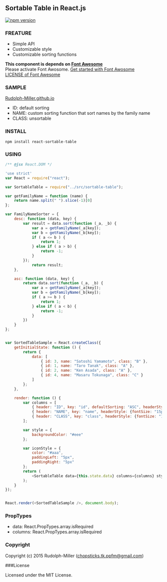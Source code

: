 ## Sortable Table in React.js

[![npm version](https://badge.fury.io/js/react-sortable-table.svg)](http://badge.fury.io/js/react-sortable-table)

### FREATURE
- Simple API
- Customizable style
- Customizable sorting functions

__This component is depends on [Font Awesome](http://fortawesome.github.io/Font-Awesome/)__  
Please activate Font Awosome. [Get started with Font Awosome](http://fortawesome.github.io/Font-Awesome/get-started/)    
[LICENSE of Font Awesome](http://fortawesome.github.io/Font-Awesome/license/)

### SAMPLE
[Rudolph-Miller.github.io](http://rudolph-miller.github.io/react-sortable-table/sample.html)
- ID: default sorting
- NAME: custom sorting function that sort names by the family name
- CLASS: unsortable

### INSTALL
`npm install react-sortable-table`

### USING
```JavaScript
/** @jsx React.DOM */

'use strict'
var React = require("react");

var SortableTable = require("../src/sortable-table");

var getFamilyName = function (name) {
    return name.split(" ").slice(-1)[0]
};

var FamilyNameSorter = {
    desc: function (data, key) {
        var result = data.sort(function (_a, _b) {
            var a = getFamilyName(_a[key]);
            var b = getFamilyName(_b[key]);
            if ( a <= b ) {
                return 1;
            } else if ( a > b) {
                return -1;
            }
        });
            return result;
    },

    asc: function (data, key) {
        return data.sort(function (_a, _b) {
            var a = getFamilyName(_a[key]);
            var b = getFamilyName(_b[key]);
            if ( a >= b ) {
                return 1;
            } else if ( a < b) {
                return -1;
            }
        })
    }
};


var SortedTableSample = React.createClass({
    getInitialState: function () {
        return {
            data: [
                { id: 3, name: "Satoshi Yamamoto", class: "B" },
                { id: 1, name: "Taro Tanak", class: "A" },
                { id: 2, name: "Ken Asada", class: "A" },
                { id: 4, name: "Masaru Tokunaga", class: "C" }
            ]
        };
    },

    render: function () {
        var columns = [
            { header: "ID", key: "id", defaultSorting: "ASC", headerStyle: {fontSize: "15px", backgroundColor: "#FFDAB9", width: "100px" }, dataStyle: {fontSize: "15px", backgroundColor: "#FFDAB9"} },
            { header: "NAME", key: "name", headerStyle: {fontSize: "15px"}, descSortFunction: FamilyNameSorter.desc, ascSortFunction: FamilyNameSorter.asc },
            { header: "CLASS", key: "class", headerStyle: {fontSize: "15px"}, sortable: false }
        ];

        var style = {
            backgroundColor: "#eee"
        };

        var iconStyle = {
            color: "#aaa",
            paddingLeft: "5px",
            paddingRight: "5px"
        };
        return (
            <SortableTable data={this.state.data} columns={columns} style={style} iconStyle={iconStyle} />
        );
    }
});


React.render(<SortedTableSample />, document.body);
```

### PropTypes
- data: React.PropTypes.array.isRequired
- columns: React.PropTypes.array.isRequired

### Copyright

Copyright (c) 2015 Rudolph-Miller (chopsticks.tk.ppfm@gmail.com)

###License

Licensed under the MIT License.
